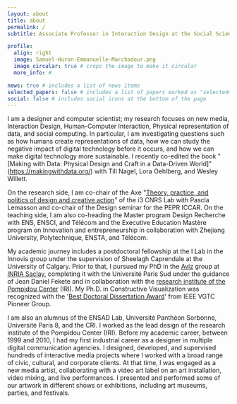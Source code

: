 ```yaml
---
layout: about
title: about
permalink: /
subtitle: Associate Professor in Interaction Design at the Social Science Departement, Institute Polytechnique de Paris.

profile:
  align: right
  image: Samuel-Huron-Emmanuelle-Marchadour.png
  image_circular: true # crops the image to make it circular
  more_info: #

news: true # includes a list of news items
selected_papers: false # includes a list of papers marked as "selected={true}"
social: false # includes social icons at the bottom of the page
---
```

I am a designer and computer scientist; my research focuses on new media, Interaction Design, Human-Computer Interaction, Physical representation of data, and social computing. 
In particular, I am investigating questions such as how humans create representations of data, how we can study the negative impact of digital technology before it occurs, and how we can make digital technology more sustainable.
I recently co-edited the book "[Making with Data: Physical Design and Craft in a Data-Driven World]" (https://makingwithdata.org/) with Till Nagel, Lora Oehlberg, and Wesley Willett. 

On the research side, I am co-chair of the Axe "[Theory, practice, and politics of design and creative action](https://i3.cnrs.fr/axes-de-recherche/theorie-et-modeles-de-la-conception/)" of the i3 CNRS Lab with Pascla Lemasson and co-chair of the Design seminar for the PEPR ICCAR. On the teaching side, I am also co-heading the Master program Design Recherche with ENS, ENSCI, and Télécom and the Executive Education Mastère program on Innovation and entrepreneurship in collaboration with Zhejiang University, Polytechnique, ENSTA, and Télécom. 

My academic journey includes a postdoctoral fellowship at the I Lab in the Innovis group under the supervision of Sheelagh Caprendale at the University of Calgary. Prior to that, I pursued my PhD in the [Aviz](https://www.aviz.fr/) group at [INRIA Saclay](https://www.inria.fr/fr/centre-inria-de-saclay), completing it with the Université Paris Sud under the guidance of Jean Daniel Fekete and in collaboration with the [research institute of the Pompidou Center](https://www.iri.centrepompidou.fr/) (IRI). My Ph.D. in Constructive Visualization was recognized with the '[Best Doctoral Dissertation Award](https://tc.computer.org/vgtc/awards/vis-doctoral-dissertation-award/)' from IEEE VGTC Pioneer Group.

I am also an alumnus of the ENSAD Lab, Université Panthéon Sorbonne, Université Paris 8, and the CRI. I worked as the lead design of the research institute of the Pompidou Center (IRI). 
Before my academic career, between 1999 and 2010, I had my first industrial career as a designer in multiple digital communication agencies. I designed, developed, and supervised hundreds of interactive media projects where I worked with a broad range of civic, cultural, and corporate clients. At that time, I was engaged as a new media artist, collaborating with a video art label on an art installation, video mixing, and live performances. I presented and performed some of our artwork in different shows or exhibitions, including art museums, parties, and festivals.

